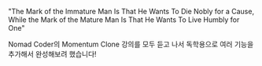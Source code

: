 "The Mark of the Immature Man Is That He Wants To Die Nobly for a Cause, While the Mark of the Mature Man Is That He Wants To Live Humbly for One"

Nomad Coder의 Momentum Clone 강의를 모두 듣고 나서 독학용으로 여러 기능을 추가해서 완성해보려 했습니다!
